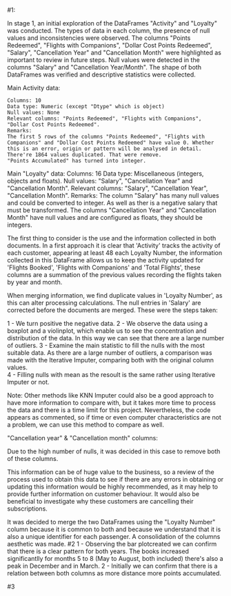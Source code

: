 #1:

In stage 1, an initial exploration of the DataFrames "Activity" and "Loyalty" was conducted. The types of data in each column, the presence of null values and inconsistencies were observed. The columns "Points Redeemed", "Flights with Companions", "Dollar Cost Points Redeemed", "Salary", "Cancellation Year" and "Cancellation Month" were highlighted as important to review in future steps. Null values were detected in the columns "Salary" and "Cancellation Year/Month". The shape of both DataFrames was verified and descriptive statistics were collected. 

Main Activity data:

    Columns: 10
    Data type: Numeric (except "Dtype" which is object)
    Null values: None
    Relevant columns: "Points Redeemed", "Flights with Companions", "Dollar Cost Points Redeemed".
    Remarks:
    The first 5 rows of the columns "Points Redeemed", "Flights with Companions" and "Dollar Cost Points Redeemed" have value 0. Whether this is an error, origin or pattern will be analysed in detail.
    There're 1864 values duplicated. That were remove. 
    "Points Accumulated" has turned into integer. 


Main "Loyalty" data:
    Columns: 16
    Data type: Miscellaneous (integers, objects and floats).
    Null values: "Salary", "Cancellation Year" and "Cancellation Month".
    Relevant columns: "Salary", "Cancellation Year", "Cancellation Month".
    Remarks:
    The column "Salary" has many null values and could be converted to integer. As well as ther is a negative salary that must be transformed.
    The columns "Cancellation Year" and "Cancellation Month" have null values and are configured as floats, they should be integers.

The first thing to consider is the use and the information collected in both documents. In a first approach it is clear that 'Activity' tracks the activity of each customer, appearing at least 48 each Loyalty Number, the information collected in this DataFrame allows us to keep the activity updated for 'Flights Booked', 'Flights with Companions' and 'Total Flights', these columns are a summation of the previous values recording the flights taken by year and month. 

When merging information, we find duplicate values in 'Loyalty Number', as this can alter processing calculations. The null entries in 'Salary' are corrected before the documents are merged. These were the steps taken: 

1 - We turn positive the negative data. 
2 - We observe the data using a boxplot and a violinplot, which enable us to see the concentration and distribution of the data. In this way we can see that there are a large number of outliers.
3 - Examine the main statistic to fill the nulls with the most suitable data. As there are a large number of outliers, a comparison was made with the Iterative Imputer, comparing both with the original column values.  
4 - Filling nulls with mean as the resoult is the same rather using Iterative Imputer or not. 

Note: Other methods like KNN Imputer could also be a good approach to have more information to compare with, but it takes more time to process the data and there is a time limit for this project. Nevertheless, the code appears as commented, so if time or even computer characteristics are not a problem, we can use this method to compare as well. 

"Cancellation year" & "Cancellation month" columns:

Due to the high number of nulls, it was decided in this case to remove both of these columns. 

This information can be of huge value to the business, so a review of the process used to obtain this data to see if there are any errors in obtaining or updating this information would be highly recommended, as it may help to provide further information on customer behaviour. It would also be beneficial to investigate why these customers are cancelling their subscriptions. 

It was decided to merge the two DataFrames using the "Loyalty Number" column because it is common to both and because we understand that it is also a unique identifier for each passenger. A consolidation of the columns aesthetic was made. 
#2
1 - 
Observing the bar plotcreated we can confirm that there is a clear pattern for both years. The books increased significantlly for months 5 to 8 (May to August, both included) there's also a peak in December and in March. 
2 - Initially we can confirm that there is a relation between both columns as more distance more points accumulated. 

#3